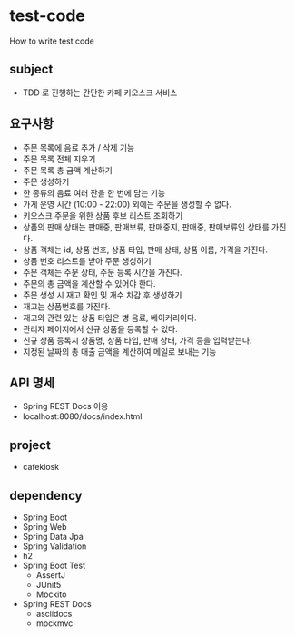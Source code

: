 # test-code
How to write test code

## subject
- TDD 로 진행하는 간단한 카페 키오스크 서비스

## 요구사항
- 주문 목록에 음료 추가 / 삭제 기능
- 주문 목록 전체 지우기
- 주문 목록 총 금액 계산하기
- 주문 생성하기
- 한 종류의 음료 여러 잔을 한 번에 담는 기능
- 가게 운영 시간 (10:00 - 22:00) 외에는 주문을 생성할 수 없다.
- 키오스크 주문을 위한 상품 후보 리스트 조회하기
- 상품의 판매 상태는 판매중, 판매보류, 판매중지, 판매중, 판매보류인 상태를 가진다.
- 상품 객체는 id, 상품 번호, 상품 타입, 판매 상태, 상품 이름, 가격을 가진다.
- 상품 번호 리스트를 받아 주문 생성하기
- 주문 객체는 주문 상태, 주문 등록 시간을 가진다.
- 주문의 총 금액을 계산할 수 있어야 한다.
- 주문 생성 시 재고 확인 및 개수 차감 후 생성하기
- 재고는 상품번호를 가진다.
- 재고와 관련 있는 상품 타입은 병 음료, 베이커리이다.
- 관리자 페이지에서 신규 상품을 등록할 수 있다.
- 신규 상품 등록시 상품명, 상품 타입, 판매 상태, 가격 등을 입력받는다.
- 지정된 날짜의 총 매출 금액을 계산하여 메일로 보내는 기능

## API 명세
- Spring REST Docs 이용
- localhost:8080/docs/index.html

## project
- cafekiosk

## dependency
- Spring Boot
- Spring Web
- Spring Data Jpa
- Spring Validation
- h2
- Spring Boot Test
  - AssertJ
  - JUnit5
  - Mockito
- Spring REST Docs
  - asciidocs
  - mockmvc
